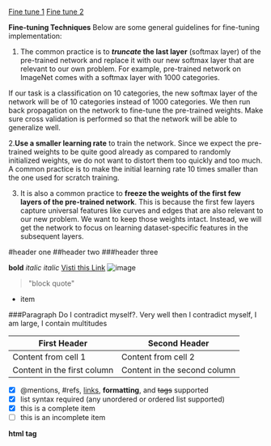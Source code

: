 
[Fine tune 1](https://flyyufelix.github.io/2016/10/03/fine-tuning-in-keras-part1.html)
[Fine tune 2](https://flyyufelix.github.io/2016/10/08/fine-tuning-in-keras-part2.html)

**Fine-tuning Techniques**
Below are some general guidelines for fine-tuning implementation:

1. The common practice is to **_truncate_ the last layer** (softmax layer) of the pre-trained network and replace it with our new softmax layer that are relevant to our own problem. For example, pre-trained network on ImageNet comes with a softmax layer with 1000 categories.

If our task is a classification on 10 categories, the new softmax layer of the network will be of 10 categories instead of 1000 categories. We then run back propagation on the network to fine-tune the pre-trained weights. Make sure cross validation is performed so that the network will be able to generalize well.

2.**Use a smaller learning rate** to train the network. Since we expect the pre-trained weights to be quite good already as compared to randomly initialized weights, we do not want to distort them too quickly and too much. A common practice is to make the initial learning rate 10 times smaller than the one used for scratch training.

3. It is also a common practice to **freeze the weights of the first few layers of the pre-trained network**. This is because the first few layers capture universal features like curves and edges that are also relevant to our new problem. We want to keep those weights intact. Instead, we will get the network to focus on learning dataset-specific features in the subsequent layers.


#header one
##header two
###header three

**bold**
_italic_
*italic*
[Visti this Link](google.com)
![image](https://octodex.github.com/images/bannekat.png)

>"block quote"

* item

###Paragraph
Do I contradict myself?.
Very well then I contradict myself,
I am large, I contain multitudes


First Header|Second Header
---------|---------
Content from cell 1 | Content from cell 2
Content in the first column | Content in the second column


- [x] @mentions, #refs, [links](), **formatting**, and <del>tags</del> supported
- [x] list syntax required (any unordered or ordered list supported)
- [x] this is a complete item
- [ ] this is an incomplete item

<b>html tag</b>